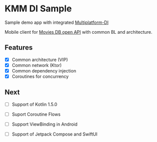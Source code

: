 # KMM DI Sample
Sample demo app with integrated [Multiplatform-DI](https://github.com/anioutkazharkova/di-multiplatform-lib)

Mobile client for [Movies DB open API](https://www.themoviedb.org) with common BL and architecture.

## Features 

- [X] Common architecture (VIP)
- [X] Common network (Ktor)
- [X] Common dependency injection
- [X] Coroutines for concurrency

## Next
- [ ] Support of Kotlin 1.5.0
- [ ] Suport Coroutine Flows 
- [ ] Support ViewBinding in Android
- [ ] Support of Jetpack Compose and SwiftUI


